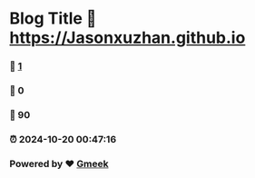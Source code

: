 # Blog Title :link: https://Jasonxuzhan.github.io 
### :page_facing_up: [1](https://Jasonxuzhan.github.io/tag.html) 
### :speech_balloon: 0 
### :hibiscus: 90 
### :alarm_clock: 2024-10-20 00:47:16 
### Powered by :heart: [Gmeek](https://github.com/Meekdai/Gmeek)
